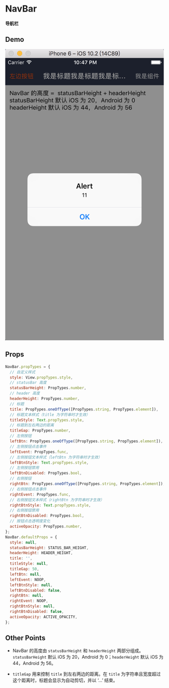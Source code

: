 # NavBar

**导航栏**

## Demo

![navBar demo](demo.png)

## Props

```js
NavBar.propTypes = {
  // 自定义样式
  style: View.propTypes.style,
  // statusBar 高度
  statusBarHeight: PropTypes.number,
  // header 高度
  headerHeight: PropTypes.number,
  // 标题
  title: PropTypes.oneOfType([PropTypes.string, PropTypes.element]),
  // 标题文本样式（title 为字符串时才生效）
  titleStyle: Text.propTypes.style,
  // 标题到左右两边的距离
  titleGap: PropTypes.number,
  // 左侧按钮
  leftBtn: PropTypes.oneOfType([PropTypes.string, PropTypes.element]),
  // 左侧按钮点击事件
  leftEvent: PropTypes.func,
  // 左侧按钮文本样式（leftBtn 为字符串时才生效）
  leftBtnStyle: Text.propTypes.style,
  // 左侧按钮禁用
  leftBtnDisabled: PropTypes.bool,
  // 右侧按钮
  rightBtn: PropTypes.oneOfType([PropTypes.string, PropTypes.element]),
  // 右侧按钮点击事件
  rightEvent: PropTypes.func,
  // 右侧按钮文本样式（rightBtn 为字符串时才生效）
  rightBtnStyle: Text.propTypes.style,
  // 右侧按钮禁用
  rightBtnDisabled: PropTypes.bool,
  // 按钮点击透明度变化
  activeOpacity: PropTypes.number,
};
NavBar.defaultProps = {
  style: null,
  statusBarHeight: STATUS_BAR_HEIGHT,
  headerHeight: HEADER_HEIGHT,
  title: '',
  titleStyle: null,
  titleGap: 50,
  leftBtn: null,
  leftEvent: NOOP,
  leftBtnStyle: null,
  leftBtnDisabled: false,
  rightBtn: null,
  rightEvent: NOOP,
  rightBtnStyle: null,
  rightBtnDisabled: false,
  activeOpacity: ACTIVE_OPACITY,
};
```

## Other Points

- NavBar 的高度由 `statusBarHeight` 和 `headerHeight` 两部分组成。`statusBarHeight` 默认 iOS 为 20，Android 为 0；`headerHeight` 默认 iOS 为 44，Android 为 56。

- `titleGap` 用来控制 `title` 到左右两边的距离。在 `title` 为字符串且宽度超过这个距离时，标题会显示为自动剪切，并以 ‘...’ 结束。
